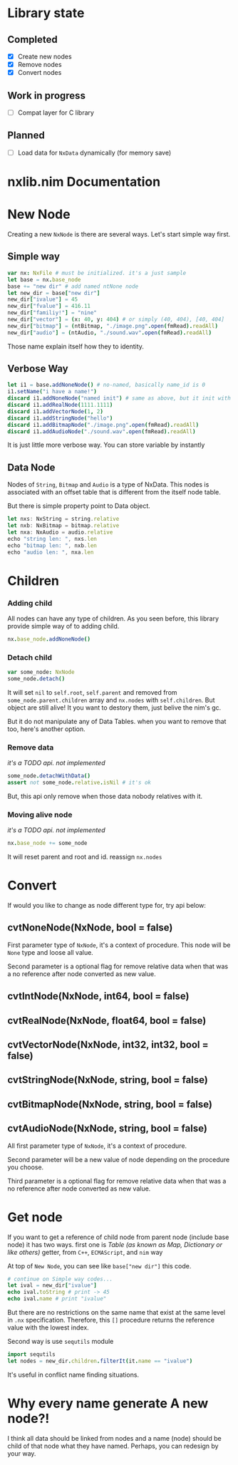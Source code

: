 # Library state

## Completed

- [x] Create new nodes
- [x] Remove nodes
- [x] Convert nodes

## Work in progress

- [ ] Compat layer for C library

## Planned

- [ ] Load data for `NxData` dynamically (for memory save)

# nxlib.nim Documentation

# New Node

Creating a new `NxNode` is there are several ways. Let's start simple way first.

## Simple way

```nim
var nx: NxFile # must be initialized. it's a just sample
let base = nx.base_node
base += "new dir" # add named ntNone node
let new_dir = base["new dir"]
new_dir["ivalue"] = 45
new_dir["fvalue"] = 416.11
new_dir["familiy!"] = "nine"
new_dir["vector"] = (x: 40, y: 404) # or simply (40, 404), [40, 404]
new_dir["bitmap"] = (ntBitmap, "./image.png".open(fmRead).readAll)
new_dir["audio"] = (ntAudio, "./sound.wav".open(fmRead).readAll)
```

Those name explain itself how they to identity.

## Verbose Way

```nim
let i1 = base.addNoneNode() # no-named, basically name_id is 0
i1.setName("i have a name!")
discard i1.addNoneNode("named init") # same as above, but it init with given name
discard i1.addRealNode(1111.1111)
discard i1.addVectorNode(1, 2)
discard i1.addStringNode("hello")
discard i1.addBitmapNode("./image.png".open(fmRead).readAll)
discard i1.addAudioNode("./sound.wav".open(fmRead).readAll)
```

It is just little more verbose way. You can store variable by instantly

## Data Node

Nodes of `String`, `Bitmap` and `Audio` is a type of NxData. This nodes is associated with an offset table that is different from the itself node table.

But there is simple property point to Data object.

```jsx
let nxs: NxString = string.relative
let nxb: NxBitmap = bitmap.relative
let nxa: NxAudio = audio.relative
echo "string len: ", nxs.len
echo "bitmap len: ", nxb.len
echo "audio len: ", nxa.len
```

# Children

### Adding child

All nodes can have any type of children. As you seen before, this library provide simple way of to adding child.

```nim
nx.base_node.addNoneNode()
```

### Detach child

```nim
var some_node: NxNode
some_node.detach()
```

It will set `nil` to `self.root`, `self.parent` and removed from `some_node.parent.children` array and `nx.nodes` with `self.children`. But object are still alive! It you want to destory them, just belive the nim's gc.

But it do not manipulate any of Data Tables. when you want to remove that too, here's another option. 

### Remove data

*it's a TODO api. not implemented*

```nim
some_node.detachWithData()
assert not some_node.relative.isNil # it's ok
```

But, this api only remove when those data nobody relatives with it.

### Moving alive node

*it's a TODO api. not implemented*

```nim
nx.base_node += some_node
```

It will reset parent and root and id. reassign `nx.nodes`

# Convert

If would you like to change as node different type for, try api below:

## cvtNoneNode(NxNode, bool = false)

First parameter type of `NxNode`, it's a context of procedure. This node will be `None` type and loose all value.

Second parameter is a optional flag for remove relative data when that was a no reference after node converted as new value.

## cvtIntNode(NxNode, int64, bool = false)
## cvtRealNode(NxNode, float64, bool = false)
## cvtVectorNode(NxNode, int32, int32, bool = false)
## cvtStringNode(NxNode, string, bool = false)
## cvtBitmapNode(NxNode, string, bool = false)
## cvtAudioNode(NxNode, string, bool = false)

All first parameter type of `NxNode`, it's a context of procedure.

Second parameter will be a new value of node depending on the procedure you choose.

Third parameter is a optional flag for remove relative data when that was a no reference after node converted as new value.

# Get node

If you want to get a reference of child node from parent node (include base node) it has two ways. first one is *Table (as known as Map, Dictionary or like others)* getter, from `C++`, `ECMAScript`, and `nim` way

At top of `New Node`, you can see like `base["new dir"]` this code.

```nim
# continue on Simple way codes...
let ival = new_dir["ivalue"]
echo ival.toString # print -> 45
echo ival.name # print "ivalue"
```

But there are no restrictions on the same name that exist at the same level in `.nx` specification. Therefore, this `[]` procedure returns the reference value with the lowest index.

Second way is use `sequtils` module

```nim
import sequtils
let nodes = new_dir.children.filterIt(it.name == "ivalue")
```

It's useful in conflict name finding situations.

# Why every name generate A new node?!

I think all data should be linked from nodes and a name (node) should be child of that node what they have named. Perhaps, you can redesign by your way.